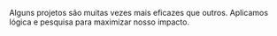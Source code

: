 Alguns projetos são muitas vezes mais eficazes que outros. Aplicamos lógica e pesquisa para maximizar nosso impacto.
